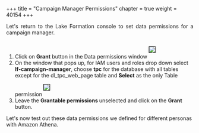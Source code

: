 +++
title = "Campaign Manager Permissions"
chapter = true
weight = 40154
+++

<div style="text-align: justify">
  Let's return to the Lake Formation console to set data permissions for a campaign manager.
  <div style="text-align: left">
    <ol>
      <li>Click on <b>Grant</b> button in the Data permissions window <img src="/images/DataPermissions-Grant.png" style="margin:15px 0px; border:1px solid black"/>
      </li>
      <li>On the window that pops up, for IAM users and roles drop down select <b>lf-campaign-manager</b>, choose <b>tpc</b> for the database with all tables except for the dl_tpc_web_page table and <b>Select</b> as the only Table permission <img src="/images/campaign-manager-perms.png" style="margin:15px 0px; border:1px solid black"/></li>
      <li>Leave the <b> Grantable permissions </b> unselected and click on the <b>Grant</b> button.</li>
  </ol>
  Let's now test out these data permissions we defined for different personas with Amazon Athena.
  </div>
</div>